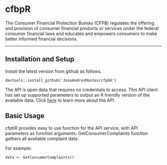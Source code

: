 # cfbpR
The Consumer Financial Protection Bureau (CFPB) regulates the offering and provision of consumer financial products or services under the federal consumer financial laws and educates and empowers consumers to make better informed financial decisions.
___

## Installation and Setup
Install the latest version from github as follows.

```
devtools::install_github('JoseAndresMontes/cfpbR')
```

The API is open data that requires no credentials to access. This API client has set up supported parameters to output an R friendly version of the available data.
Click [here](https://cfpb.github.io/api/ccdb/api.html) to learn more about the API.
 
## Basic Usage
cfpbR provides easy to use function for the API service, with API parameters as function arguments. GetConsumerComplaints function gathers all available complaint data.

For example:

```
data <- GetConsumerComplaints()
```
